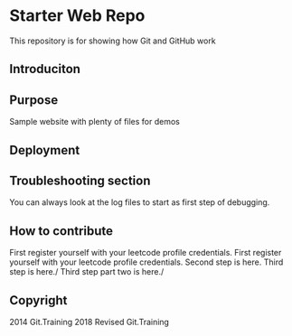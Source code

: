 # Starter Web Repo

This repository is for showing how Git and GitHub work
## Introduciton

## Purpose

Sample website with plenty of files for demos
## Deployment

## Troubleshooting section
You can always look at the log files to start as first step of debugging.

## How to contribute
First register yourself with your leetcode profile credentials.
First register yourself with your leetcode profile credentials.
Second step is here.
Third step is here./
Third step part two is here./


## Copyright
2014 Git.Training
2018 Revised Git.Training
